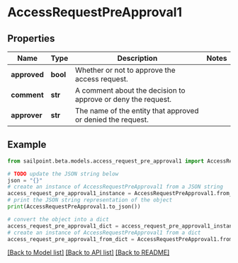 # AccessRequestPreApproval1


## Properties

Name | Type | Description | Notes
------------ | ------------- | ------------- | -------------
**approved** | **bool** | Whether or not to approve the access request. | 
**comment** | **str** | A comment about the decision to approve or deny the request. | 
**approver** | **str** | The name of the entity that approved or denied the request. | 

## Example

```python
from sailpoint.beta.models.access_request_pre_approval1 import AccessRequestPreApproval1

# TODO update the JSON string below
json = "{}"
# create an instance of AccessRequestPreApproval1 from a JSON string
access_request_pre_approval1_instance = AccessRequestPreApproval1.from_json(json)
# print the JSON string representation of the object
print(AccessRequestPreApproval1.to_json())

# convert the object into a dict
access_request_pre_approval1_dict = access_request_pre_approval1_instance.to_dict()
# create an instance of AccessRequestPreApproval1 from a dict
access_request_pre_approval1_from_dict = AccessRequestPreApproval1.from_dict(access_request_pre_approval1_dict)
```
[[Back to Model list]](../README.md#documentation-for-models) [[Back to API list]](../README.md#documentation-for-api-endpoints) [[Back to README]](../README.md)


